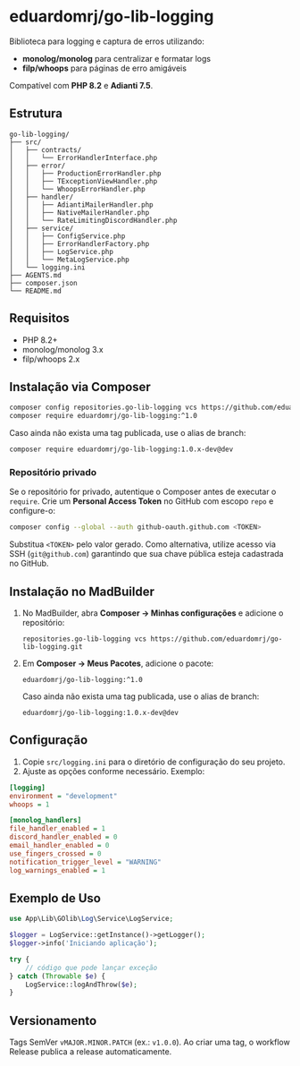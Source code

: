 # eduardomrj/go-lib-logging

Biblioteca para logging e captura de erros utilizando:

- **monolog/monolog** para centralizar e formatar logs
- **filp/whoops** para páginas de erro amigáveis

Compatível com **PHP 8.2** e **Adianti 7.5**.

## Estrutura

```
go-lib-logging/
├── src/
│   ├── contracts/
│   │   └── ErrorHandlerInterface.php
│   ├── error/
│   │   ├── ProductionErrorHandler.php
│   │   ├── TExceptionViewHandler.php
│   │   └── WhoopsErrorHandler.php
│   ├── handler/
│   │   ├── AdiantiMailerHandler.php
│   │   ├── NativeMailerHandler.php
│   │   └── RateLimitingDiscordHandler.php
│   ├── service/
│   │   ├── ConfigService.php
│   │   ├── ErrorHandlerFactory.php
│   │   ├── LogService.php
│   │   └── MetaLogService.php
│   └── logging.ini
├── AGENTS.md
├── composer.json
└── README.md
```

## Requisitos

- PHP 8.2+
- monolog/monolog 3.x
- filp/whoops 2.x

## Instalação via Composer

```sh
composer config repositories.go-lib-logging vcs https://github.com/eduardomrj/go-lib-logging.git
composer require eduardomrj/go-lib-logging:^1.0
```

Caso ainda não exista uma tag publicada, use o alias de branch:

```sh
composer require eduardomrj/go-lib-logging:1.0.x-dev@dev
```

### Repositório privado

Se o repositório for privado, autentique o Composer antes de executar o `require`.
Crie um **Personal Access Token** no GitHub com escopo `repo` e configure-o:

```sh
composer config --global --auth github-oauth.github.com <TOKEN>
```

Substitua `<TOKEN>` pelo valor gerado. Como alternativa, utilize acesso via
SSH (`git@github.com`) garantindo que sua chave pública esteja cadastrada no GitHub.

## Instalação no MadBuilder

1. No MadBuilder, abra **Composer → Minhas configurações** e adicione o repositório:

   ```
   repositories.go-lib-logging vcs https://github.com/eduardomrj/go-lib-logging.git
   ```

2. Em **Composer → Meus Pacotes**, adicione o pacote:

   ```
   eduardomrj/go-lib-logging:^1.0
   ```

   Caso ainda não exista uma tag publicada, use o alias de branch:

   ```
   eduardomrj/go-lib-logging:1.0.x-dev@dev
   ```

## Configuração

1. Copie `src/logging.ini` para o diretório de configuração do seu projeto.
2. Ajuste as opções conforme necessário. Exemplo:

```ini
[logging]
environment = "development"
whoops = 1

[monolog_handlers]
file_handler_enabled = 1
discord_handler_enabled = 0
email_handler_enabled = 0
use_fingers_crossed = 0
notification_trigger_level = "WARNING"
log_warnings_enabled = 1
```

## Exemplo de Uso

```php
use App\Lib\GOlib\Log\Service\LogService;

$logger = LogService::getInstance()->getLogger();
$logger->info('Iniciando aplicação');

try {
    // código que pode lançar exceção
} catch (Throwable $e) {
    LogService::logAndThrow($e);
}
```

## Versionamento

Tags SemVer `vMAJOR.MINOR.PATCH` (ex.: `v1.0.0`). Ao criar uma tag, o workflow Release publica a release automaticamente.
